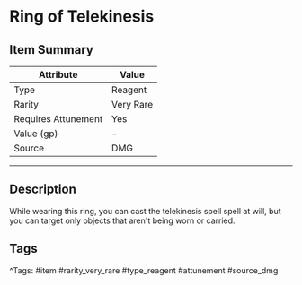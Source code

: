 # Ring of Telekinesis

## Item Summary

| Attribute            | Value                        |
|----------------------|------------------------------|
| Type                 | Reagent |
| Rarity               | Very Rare             |
| Requires Attunement  | Yes                |
| Value (gp)           | -    |
| Source               | DMG |

---

## Description

While wearing this ring, you can cast the telekinesis spell spell at will, but you can target only objects that aren't being worn or carried.

## Tags

^Tags: #item #rarity_very_rare #type_reagent #attunement #source_dmg